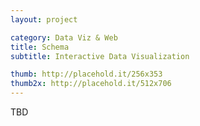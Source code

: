 ```yaml
---
layout: project

category: Data Viz & Web
title: Schema
subtitle: Interactive Data Visualization

thumb: http://placehold.it/256x353
thumb2x: http://placehold.it/512x706
---
```


TBD
